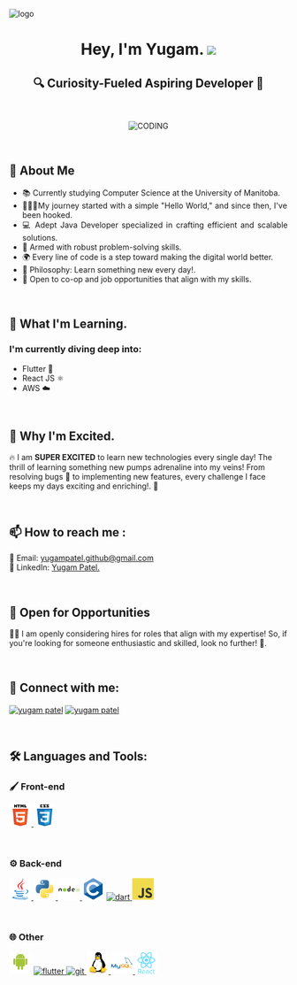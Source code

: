 ![logo](https://github.com/YugamPatel/YugamPatel/blob/main/githubBanner.png)

<h1 align="center">Hey, I'm Yugam. <t></t><!--<img src="https://media.giphy.com/media/hvRJCLFzcasrR4ia7z/giphy.gif" width="35">--><img src="https://media1.giphy.com/media/kReKcfrs1YoTmt2AQt/giphy.gif?cid=ecf05e4700pjxen2ai70pw0h75oojlobtcvaffb240hl04v7&rid=giphy.gif&ct=s" width="75"></h1>
<h2 align="center">🔍 Curiosity-Fueled Aspiring Developer 🚀</h2> <br>
<p align="center">
<img align="justify" alt="CODING" width="500" src="https://user-images.githubusercontent.com/55389276/140866485-8fb1c876-9a8f-4d6a-98dc-08c4981eaf70.gif"></img>
</p><br>

<h2>📖 About Me</h2>

<ul align="justify">
<li>📚 Currently studying Computer Science at the University of Manitoba.</li>
<li>👨🏻‍💻My journey started with a simple "Hello World," and since then, I've been hooked.</li>
<li>💻 Adept Java Developer specialized in crafting efficient and scalable solutions.</li>
<li>🧠 Armed with robust problem-solving skills.</li>
<li>🌍 Every line of code is a step toward making the digital world better.</li>
<li>🎯 Philosophy: Learn something new every day!.</li>
<li>🤝 Open to co-op and job opportunities that align with my skills.</li>
</ul><br>


<h2>🌱 What I'm Learning.</h2> <h3>I'm currently diving deep into:</h3><ul>
  <li>Flutter 📱</li>
  <li>React JS ⚛️</li>
  <li>AWS ☁️</li>
</ul> <br>

<h2>🤩 Why I'm Excited.</h2> <p>🔥 I am <b>SUPER EXCITED</b> to learn new technologies every single day! The thrill of learning something new pumps adrenaline into my veins! From resolving bugs 🐛 to implementing new features, every challenge I face keeps my days exciting and enriching!. 🚀</p><br>

<h2>📫 How to reach me : </h2><p> 📧 Email: <a href="mailto:yugampatel.github@gmail.com">yugampatel.github@gmail.com</a><br>💼 LinkedIn: <a href="https://www.linkedin.com/in/yugampatel/">Yugam Patel.</a></p><br>

<h2>🎯 Open for Opportunities</h2> <p>🙋‍♂️ I am openly considering hires for roles that align with my expertise! So, if you're looking for someone enthusiastic and skilled, look no further! 👀.</p><br>

<h2 align="left">📌 Connect with me:</h2>
<p align="left">
<a href="https://www.linkedin.com/in/yugampatel/" target="_blank"><img align="center" src="https://raw.githubusercontent.com/rahuldkjain/github-profile-readme-generator/master/src/images/icons/Social/linked-in-alt.svg" alt="yugam patel" height="30" width="40" /></a>
<a href="https://www.facebook.com/yugampatel/" target="_blank"><img align="center" src="https://raw.githubusercontent.com/rahuldkjain/github-profile-readme-generator/master/src/images/icons/Social/facebook.svg" alt="yugam patel" height="30" width="40" /></a>
</p><br>

<h2 align="left">🛠 Languages and Tools:</h2>

<h3>🖌️ Front-end</h3>
<p align="left">
<a href="https://github.com/YugamPatel?tab=repositories&q=&type=&language=html&sort=" target="_blank" rel="noreferrer"> <img src="https://raw.githubusercontent.com/devicons/devicon/master/icons/html5/html5-original-wordmark.svg" alt="html5" width="40" height="40"/> </a> 
<a href="https://github.com/YugamPatel?tab=repositories&q=&type=&language=css&sort=" target="_blank" rel="noreferrer"> <img src="https://raw.githubusercontent.com/devicons/devicon/master/icons/css3/css3-original-wordmark.svg" alt="css3" width="40" height="40"/> </a>
</p><br>

<h3>⚙️ Back-end</h3>
<p align="left">
<a href="https://www.java.com" target="_blank" rel="noreferrer"> <img src="https://raw.githubusercontent.com/devicons/devicon/master/icons/java/java-original.svg" alt="java" width="40" height="40"/> </a>
<a href="https://www.python.org" target="_blank" rel="noreferrer"> <img src="https://raw.githubusercontent.com/devicons/devicon/master/icons/python/python-original.svg" alt="python" width="40" height="40"/> </a>
<a href="https://nodejs.org" target="_blank" rel="noreferrer"> <img src="https://raw.githubusercontent.com/devicons/devicon/master/icons/nodejs/nodejs-original-wordmark.svg" alt="nodejs" width="40" height="40"/> </a> 
<a href="https://www.cprogramming.com/" target="_blank" rel="noreferrer"> <img src="https://raw.githubusercontent.com/devicons/devicon/master/icons/c/c-original.svg" alt="c" width="40" height="40"/></a> 
<a href="https://dart.dev" target="_blank" rel="noreferrer"> <img src="https://www.vectorlogo.zone/logos/dartlang/dartlang-icon.svg" alt="dart" width="40" height="40"/> </a> 
<a href="https://github.com/YugamPatel?tab=repositories&q=&type=&language=css&sort=" target="_blank" rel="noreferrer"> <img src="https://raw.githubusercontent.com/devicons/devicon/master/icons/javascript/javascript-original.svg" alt="javascript" width="40" height="40"/> </a> 
</p><br>

<h3>🌐 Other</h3>
<p align="left"> 
<a href="https://developer.android.com" target="_blank" rel="noreferrer"> <img src="https://raw.githubusercontent.com/devicons/devicon/master/icons/android/android-original-wordmark.svg" alt="android" width="40" height="40"/></a> 
<a href="https://flutter.dev" target="_blank" rel="noreferrer"> <img src="https://www.vectorlogo.zone/logos/flutterio/flutterio-icon.svg" alt="flutter" width="40" height="40"/> </a> 
<a href="https://git-scm.com/" target="_blank" rel="noreferrer"> <img src="https://www.vectorlogo.zone/logos/git-scm/git-scm-icon.svg" alt="git" width="40" height="40"/> </a> 
<a href="https://www.linux.org/" target="_blank" rel="noreferrer"> <img src="https://raw.githubusercontent.com/devicons/devicon/master/icons/linux/linux-original.svg" alt="linux" width="40" height="40"/> </a>
<a href="https://www.mysql.com/" target="_blank" rel="noreferrer"> <img src="https://raw.githubusercontent.com/devicons/devicon/master/icons/mysql/mysql-original-wordmark.svg" alt="mysql" width="40" height="40"/> </a>
<a href="https://reactjs.org/" target="_blank" rel="noreferrer"> <img src="https://raw.githubusercontent.com/devicons/devicon/master/icons/react/react-original-wordmark.svg" alt="react" width="40" height="40"/> </a> 
</p><br>

